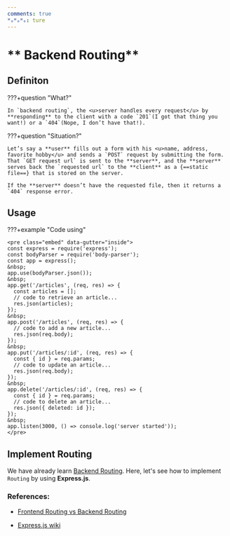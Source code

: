```yaml
---
comments: true
ᴴₒᴴₒᴴₒ: ture
---
```


# ** Backend Routing**

## **Definiton**

???+question "What?"
    
    In `backend routing`, the <u>server handles every request</u> by **responding** to the client with a code `201`(I got that thing you want!) or a `404`(Nope, I don’t have that!).

???+question "Situation?"

    Let’s say a **user** fills out a form with his <u>name, address, favorite hobby</u> and sends a `POST` request by submitting the form. That `GET request url` is sent to the **server**, and the **server** serves back the `requested url` to the **client** as a {==static file==} that is stored on the server. 
    
    If the **server** doesn’t have the requested file, then it returns a `404` response error. 

## **Usage**

???+example "Code using"

    <pre class="embed" data-gutter="inside">
    const express = require('express');
    const bodyParser = require('body-parser');
    const app = express();
    &nbsp;
    app.use(bodyParser.json());
    &nbsp;
    app.get('/articles', (req, res) => {
      const articles = [];
      // code to retrieve an article...
      res.json(articles);
    });
    &nbsp;
    app.post('/articles', (req, res) => {
      // code to add a new article...
      res.json(req.body);
    });
    &nbsp;
    app.put('/articles/:id', (req, res) => {
      const { id } = req.params;
      // code to update an article...
      res.json(req.body);
    });
    &nbsp;
    app.delete('/articles/:id', (req, res) => {
      const { id } = req.params;
      // code to delete an article...
      res.json({ deleted: id });
    });
    &nbsp;
    app.listen(3000, () => console.log('server started'));
    </pre>


## **Implement Routing**

We have already learn [Backend Routing](./routing.md). Here, let's see how to implement `Routing` by using **Express.js**.



### **References:**

- [Frontend Routing vs Backend Routing](https://medium.com/@kennedyjt88/frontend-routing-vs-backend-routing-874b2bc41e5a)

- [Express.js wiki](https://en.wikipedia.org/wiki/Express.js)

<script src="https://embed.runkit.com"></script>
<style>.embed { overflow: visible; text-align: center; width: 110%}</style>
<script>
const elements = [...document.getElementsByClassName('embed')]
const notebooks = elements.reduce((notebooks, element) => {
    const innerText = element.firstChild
    const currentCell = window.RunKit.createNotebook({
        element,
        gutterStyle: element.getAttribute("data-gutter"),
        source: innerText.textContent,
        // Remove the text content of the pre tag after the embed has loaded
        mode: "endpoint",
        onLoad: () => innerText.remove()
    })
  return notebooks
}, [])
</script>